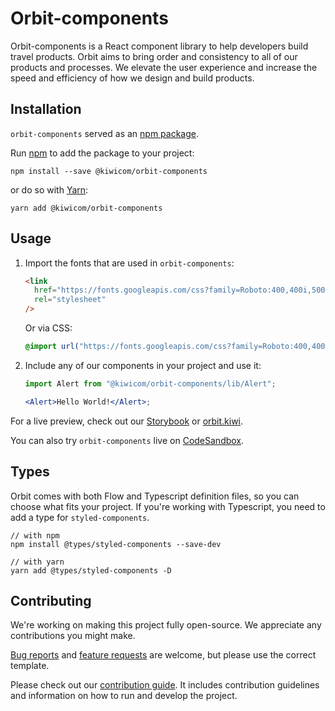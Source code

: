 # Orbit-components

Orbit-components is a React component library to help developers build travel products.
Orbit aims to bring order and consistency to all of our products and processes. We elevate the user experience and increase the speed and efficiency of how we design and build products.

## Installation

`orbit-components` served as an [npm package](https://www.npmjs.com/package/@kiwicom/orbit-components).

Run [npm](https://www.npmjs.com/) to add the package to your project:

`npm install --save @kiwicom/orbit-components`

or do so with [Yarn](https://yarnpkg.com/):

`yarn add @kiwicom/orbit-components`

## Usage

1. Import the fonts that are used in `orbit-components`:

   ```html
   <link
     href="https://fonts.googleapis.com/css?family=Roboto:400,400i,500,500i,700"
     rel="stylesheet"
   />
   ```

   Or via CSS:

   ```css
   @import url("https://fonts.googleapis.com/css?family=Roboto:400,400i,500,500i,700");
   ```

2. Include any of our components in your project and use it:

   ```jsx
   import Alert from "@kiwicom/orbit-components/lib/Alert";

   <Alert>Hello World!</Alert>;
   ```

For a live preview, check out our [Storybook](https://kiwicom.github.io/orbit/) or [orbit.kiwi](https://orbit.kiwi).

You can also try `orbit-components` live on [CodeSandbox](https://codesandbox.io/s/github/designkiwicom/orbit-sandbox).

## Types

Orbit comes with both Flow and Typescript definition files, so you can choose what fits your project.
If you're working with Typescript, you need to add a type for `styled-components`.

```shell
// with npm
npm install @types/styled-components --save-dev

// with yarn
yarn add @types/styled-components -D
```

## Contributing

We're working on making this project fully open-source.
We appreciate any contributions you might make.

[Bug reports](https://github.com/kiwicom/orbit/issues/new?template=bug_report.md)
and [feature requests](https://github.com/kiwicom/orbit/issues/new?template=feature_request.md) are welcome,
but please use the correct template.

Please check out our [contribution guide](https://github.com/kiwicom/orbit/tree/master/.github/contribution/README.md).
It includes contribution guidelines and information on how to run and develop the project.
